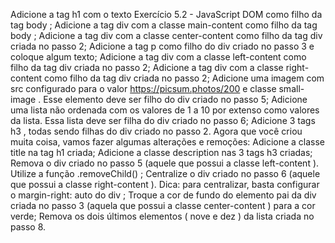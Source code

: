 Adicione a tag h1 com o texto Exercício 5.2 - JavaScript DOM como filho da tag body ;
Adicione a tag div com a classe main-content como filho da tag body ;
Adicione a tag div com a classe center-content como filho da tag div criada no passo 2;
Adicione a tag p como filho do div criado no passo 3 e coloque algum texto;
Adicione a tag div com a classe left-content como filho da tag div criada no passo 2;
Adicione a tag div com a classe right-content como filho da tag div criada no passo 2;
Adicione uma imagem com src configurado para o valor https://picsum.photos/200 e classe small-image . Esse elemento deve ser filho do div criado no passo 5;
Adicione uma lista não ordenada com os valores de 1 a 10 por extenso como valores da lista. Essa lista deve ser filha do div criado no passo 6;
Adicione 3 tags h3 , todas sendo filhas do div criado no passo 2.
Agora que você criou muita coisa, vamos fazer algumas alterações e remoções:
Adicione a classe title na tag h1 criada;
Adicione a classe description nas 3 tags h3 criadas;
Remova o div criado no passo 5 (aquele que possui a classe left-content ). Utilize a função .removeChild() ;
Centralize o div criado no passo 6 (aquele que possui a classe right-content ). Dica: para centralizar, basta configurar o margin-right: auto do div ;
Troque a cor de fundo do elemento pai da div criada no passo 3 (aquela que possui a classe center-content ) para a cor verde;
Remova os dois últimos elementos ( nove e dez ) da lista criada no passo 8.